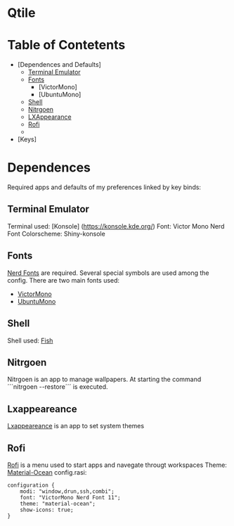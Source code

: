 # Qtile

# Table of Contetents
- [Dependences and Defaults]
    - [Terminal Emulator](#terminal-emulator)
    - [Fonts](#fonts)
        - [VictorMono]
        - [UbuntuMono]
    - [Shell](#shell)
    - [Nitrgoen](#nitrgoen)
    - [LXAppearance](#lxappearance)
    - [Rofi](#rofi)
    -
- [Keys]

# Dependences
Required apps and defaults of my preferences linked by key binds:
## Terminal Emulator
Terminal used: [Konsole] (https://konsole.kde.org/)
Font: Victor Mono Nerd Font
Colorscheme: Shiny-konsole
## Fonts
[Nerd Fonts](https://www.nerdfonts.com/#home) are required. Several special symbols are used among the config.
There are two main fonts used:
- [VictorMono](https://github.com/ryanoasis/nerd-fonts/releases/download/v2.1.0/VictorMono.zip)
- [UbuntuMono](https://github.com/ryanoasis/nerd-fonts/releases/download/v2.1.0/UbuntuMono.zip)
## Shell
Shell used: [Fish](https://fishshell.com/)
## Nitrgoen
Nitrgoen is an app to manage wallpapers. At starting the command ´´´nitrgoen --restore´´´ is executed.
## Lxappeareance
[Lxappeareance](https://wiki.lxde.org/es/LXAppearance) is an app to set system themes 
## Rofi
[Rofi](https://github.com/davatorium/rofi) is a menu used to start apps and navegate througt workspaces
Theme: [Material-Ocean](https://github.com/material-ocean/rofi-Theme)
config.rasi:
```rasi
configuration {
    modi: "window,drun,ssh,combi";
    font: "VictorMono Nerd Font 11";
    theme: "material-ocean";
    show-icons: true;
}
```
